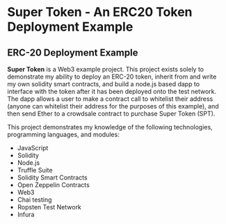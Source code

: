 # Super Token - An ERC20 Token Deployment Example

## ERC-20 Deployment Example
**Super Token** is a Web3 example project. This project exists solely to demonstrate my ability to deploy an ERC-20 token, inherit from and write my own solidity smart contracts, and build a node.js based dapp to interface with the token after it has been deployed onto the test network. The dapp allows a user to make a contract call to whitelist their address (anyone can whitelist their address for the purposes of this example), and then send Ether to a crowdsale contract to purchase Super Token (SPT). 

This project demonstrates my knowledge of the following technologies, programming languages, and modules:
* JavaScript
* Solidity
* Node.js
* Truffle Suite
* Solidity Smart Contracts
* Open Zeppelin Contracts 
* Web3
* Chai testing
* Ropsten Test Network
* Infura
